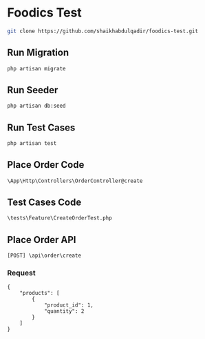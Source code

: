 # Foodics Test

```bash
git clone https://github.com/shaikhabdulqadir/foodics-test.git
```

## Run Migration
```bash
php artisan migrate
```

## Run Seeder
```bash
php artisan db:seed
```

## Run Test Cases
```bash
php artisan test
```

## Place Order Code
```bash
\App\Http\Controllers\OrderController@create
```

## Test Cases Code
```bash
\tests\Feature\CreateOrderTest.php
```

## Place Order API
`[POST] \api\order\create`

### Request
    {
        "products": [
            {
                "product_id": 1,
                "quantity": 2
            }
        ]
    }